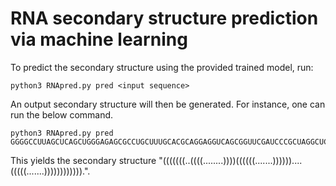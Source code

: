 # RNA secondary structure prediction via machine learning

To predict the secondary structure using the provided trained model, run:
```
python3 RNApred.py pred <input sequence>
```
An output secondary structure will then be generated. 
For instance, one can run the below command. 
```
python3 RNApred.py pred GGGGCCUUAGCUCAGCUGGGAGAGCGCCUGCUUUGCACGCAGGAGGUCAGCGGUUCGAUCCCGCUAGGCUCCA
```
This yields the secondary structure "(((((((..((((........))))((((((.......))))))....(((((.......)))))))))))).". 
